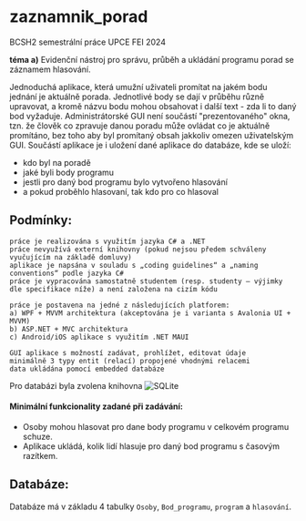 # zaznamnik_porad
BCSH2 semestrální práce UPCE FEI 2024

**téma a)**
 Evidenční nástroj pro správu, průběh a ukládání programu porad se záznamem hlasování.

Jednoduchá aplikace, která umužní uživateli promítat na jakém bodu jednání je aktuálně porada. Jednotlivé body se dají v průběhu různě upravovat, a kromě názvu bodu mohou obsahovat i další text - zda li to daný bod vyžaduje. Administrátorské GUI není součástí "prezentovaného" okna, tzn. že člověk co zpravuje danou poradu může ovládat co je aktuálně promítáno, bez toho aby byl promítaný obsah jakkoliv omezen uživatelským GUI. Součástí aplikace je i uložení dané aplikace do databáze, kde se uloží:
 - kdo byl na poradě
 - jaké byli body programu
 - jestli pro daný bod programu bylo vytvořeno hlasování
 - a pokud proběhlo hlasovaní, tak kdo pro co hlasoval

## Podmínky: 
    práce je realizována s využitím jazyka C# a .NET
    práce nevyužívá externí knihovny (pokud nejsou předem schváleny vyučujícím na základě domluvy)
    aplikace je napsána v souladu s „coding guidelines“ a „naming conventions“ podle jazyka C#
    práce je vypracována samostatně studentem (resp. studenty – výjimky dle specifikace níže) a není založena na cizím kódu
    
    práce je postavena na jedné z následujících platforem:
    a) WPF + MVVM architektura (akceptována je i varianta s Avalonia UI + MVVM)
    b) ASP.NET + MVC architektura
    c) Android/iOS aplikace s využitím .NET MAUI

    GUI aplikace s možností zadávat, prohlížet, editovat údaje
    minimálně 3 typy entit (relací) propojené vhodnými relacemi
    data ukládána pomocí embedded databáze
Pro databázi byla zvolena knihovna ![SQLite](https://learn.microsoft.com/cs-cz/dotnet/standard/data/sqlite/?tabs=netcore-cli)

#### Minimální funkcionality zadané při zadávání:
- Osoby mohou hlasovat pro dane body programu v celkovém programu schuze.
- Aplikace ukládá, kolik lidí hlasuje pro daný bod programu s časovým razítkem.

## Databáze:

Databáze má v základu 4 tabulky `Osoby`, `Bod_programu`, `program` a `hlasování`.








